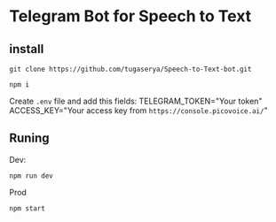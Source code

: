 # Telegram Bot for Speech to Text
## install
```
git clone https://github.com/tugaserya/Speech-to-Text-bot.git 
```

```
npm i
```
Create `.env` file and add this fields:
TELEGRAM_TOKEN="Your token"
ACCESS_KEY="Your access key from `https://console.picovoice.ai/`"

## Runing
Dev:
```
npm run dev
```
Prod
```
npm start
```

